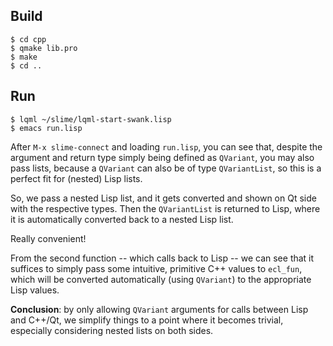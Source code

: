 
Build
-----

```
$ cd cpp
$ qmake lib.pro
$ make
$ cd ..
```


Run
---

```
$ lqml ~/slime/lqml-start-swank.lisp
$ emacs run.lisp
```

After `M-x slime-connect` and loading `run.lisp`, you can see that, despite
the argument and return type simply being defined as `QVariant`, you may also
pass lists, because a `QVariant` can also be of type `QVariantList`, so this
is a perfect fit for (nested) Lisp lists.

So, we pass a nested Lisp list, and it gets converted and shown on Qt side with
the respective types. Then the `QVariantList` is returned to Lisp, where it is
automatically converted back to a nested Lisp list.

Really convenient!

From the second function -- which calls back to Lisp -- we can see that it
suffices to simply pass some intuitive, primitive C++ values to `ecl_fun`,
which will be converted automatically (using `QVariant`) to the appropriate
Lisp values.

**Conclusion**: by only allowing `QVariant` arguments for calls between Lisp
and C++/Qt, we simplify things to a point where it becomes trivial, especially
considering nested lists on both sides.

